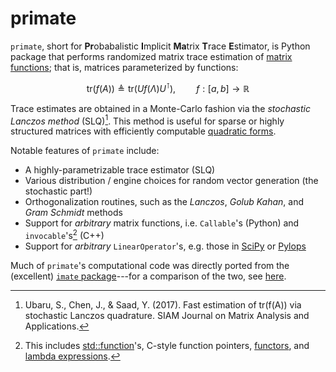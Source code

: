 # primate 

`primate`, short for **Pr**obabalistic **I**mplicit **Ma**trix **T**race **E**stimator, is Python package that performs randomized matrix trace estimation of [matrix functions](https://en.wikipedia.org/wiki/Analytic_function_of_a_matrix); that is, matrices parameterized by functions:

$$ \mathrm{tr}(f(A)) \triangleq \mathrm{tr}(U f(\Lambda) U^{\intercal}), \quad \quad f : [a,b] \to \mathbb{R}$$

Trace estimates are obtained in a Monte-Carlo fashion via the _stochastic Lanczos method_ (SLQ)[^1]. This method is useful for sparse or highly structured matrices with efficiently computable [quadratic forms](https://en.wikipedia.org/wiki/Quadratic_form#Associated_symmetric_matrix).

Notable features of `primate` include:

- A highly-parametrizable trace estimator (SLQ)
- Various distribution / engine choices for random vector generation (the stochastic part!)
- Orthogonalization routines, such as the _Lanczos_, _Golub Kahan_, and _Gram Schmidt_ methods
- Support for _arbitrary_ matrix functions, i.e. `Callable`'s (Python) and `invocable`'s[^2] (C++)
- Support for _arbitrary_ `LinearOperator`'s, e.g. those in [SciPy](https://docs.scipy.org/doc/scipy/reference/generated/scipy.sparse.linalg.LinearOperator.html#scipy-sparse-linalg-linearoperator) or [Pylops](https://pylops.readthedocs.io/en/stable/index.html)

<!-- Moreover, `primate`'s C++ API uses a generic template interface written with [C++20 Concepts](https://en.cppreference.com/w/cpp/language/constraints)---thus, any `LinearOperator` [fitting the constraints](https://github.com/peekxc/primate/blob/d09459c017fcba68a11eaeb56296ef0c97d6c053/include/_linear_operator/linear_operator.h#L21-L49).  -->
<!-- To use,, the library is is [header-only](https://en.wikipedia.org/wiki/Header-only), so integration is a si.  -->

Much of `primate`'s computational code was directly ported from the (excellent) [`imate` package](https://github.com/ameli/imate)---for a comparison of the two, see [here](https://peekxc.github.io/primate/imate_compare.html).

[^1]: Ubaru, S., Chen, J., & Saad, Y. (2017). Fast estimation of tr(f(A)) via stochastic Lanczos quadrature. SIAM Journal on Matrix Analysis and Applications.
[^2]: This includes [std::function](https://en.cppreference.com/w/cpp/utility/functional/function)'s, C-style function pointers, [functors](https://stackoverflow.com/questions/356950/what-are-c-functors-and-their-uses), and [lambda expressions](https://en.cppreference.com/w/cpp/language/lambda).




